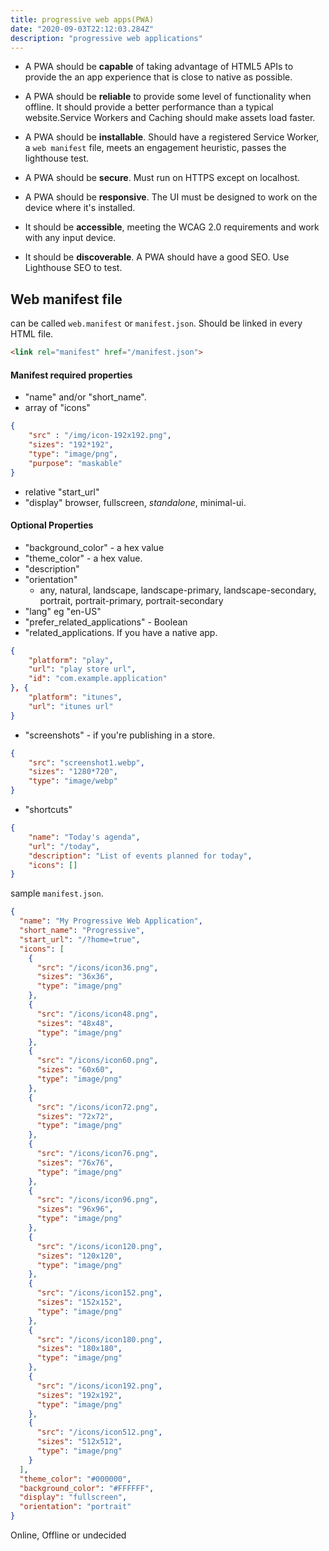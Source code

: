 ```yaml
---
title: progressive web apps(PWA)
date: "2020-09-03T22:12:03.284Z"
description: "progressive web applications"
---
```



+ A PWA should be **capable** of taking advantage of HTML5 APIs to provide the an app experience that is close to native as possible.

+ A PWA should be **reliable** to provide some level of functionality when offline. It should provide a better performance than a typical website.Service Workers and Caching should make assets load faster.

+ A PWA should be **installable**. Should have a registered Service Worker, a ```web manifest``` file, meets an engagement heuristic, passes the lighthouse test.

+ A PWA should be **secure**. Must run on HTTPS except on localhost.

+ A PWA should be **responsive**. The UI must be designed to work on the device where it's installed.

+ It should be **accessible**, meeting the WCAG 2.0 requirements and work with any input device.

+ It should be **discoverable**. A PWA should have a good SEO. Use Lighthouse SEO to test.


## Web manifest file
 
 can be called ```web.manifest``` or ```manifest.json```.
 Should be linked in every HTML file.

```html
<link rel="manifest" href="/manifest.json">
```

#### Manifest required properties

+ "name" and/or "short_name".
+ array of "icons"

```json
{
    "src" : "/img/icon-192x192.png",
    "sizes": "192*192",
    "type": "image/png",
    "purpose": "maskable"
}
```

+ relative "start_url"
+ "display" browser, fullscreen, *standalone*, minimal-ui.

#### Optional Properties

+ "background_color" - a hex value
+ "theme_color" - a hex value.
+ "description"
+ "orientation"
   + any, natural, landscape, landscape-primary, landscape-secondary, portrait, portrait-primary, portrait-secondary
+ "lang" eg "en-US"
+ "prefer_related_applications" - Boolean
+ "related_applications. If you have a native app.
  
```json
{
    "platform": "play",
    "url": "play store url",
    "id": "com.example.application"
}, {
    "platform": "itunes",
    "url": "itunes url"
}
```

+ "screenshots" - if you're publishing in a store.

```json
{
    "src": "screenshot1.webp",
    "sizes": "1280*720",
    "type": "image/webp"
}
```

+ "shortcuts"

```json
{
    "name": "Today's agenda",
    "url": "/today",
    "description": "List of events planned for today",
    "icons": []
}
```

sample ```manifest.json```.

```json
{
  "name": "My Progressive Web Application",
  "short_name": "Progressive",
  "start_url": "/?home=true",
  "icons": [
    {
      "src": "/icons/icon36.png",
      "sizes": "36x36",
      "type": "image/png"
    },
    {
      "src": "/icons/icon48.png",
      "sizes": "48x48",
      "type": "image/png"
    },
    {
      "src": "/icons/icon60.png",
      "sizes": "60x60",
      "type": "image/png"
    },
    {
      "src": "/icons/icon72.png",
      "sizes": "72x72",
      "type": "image/png"
    },
    {
      "src": "/icons/icon76.png",
      "sizes": "76x76",
      "type": "image/png"
    },
    {
      "src": "/icons/icon96.png",
      "sizes": "96x96",
      "type": "image/png"
    },
    {
      "src": "/icons/icon120.png",
      "sizes": "120x120",
      "type": "image/png"
    },
    {
      "src": "/icons/icon152.png",
      "sizes": "152x152",
      "type": "image/png"
    },
    {
      "src": "/icons/icon180.png",
      "sizes": "180x180",
      "type": "image/png"
    },
    {
      "src": "/icons/icon192.png",
      "sizes": "192x192",
      "type": "image/png"
    },
    {
      "src": "/icons/icon512.png",
      "sizes": "512x512",
      "type": "image/png"
    }
  ],
  "theme_color": "#000000",
  "background_color": "#FFFFFF",
  "display": "fullscreen",
  "orientation": "portrait"
}
```

Online, Offline or undecided